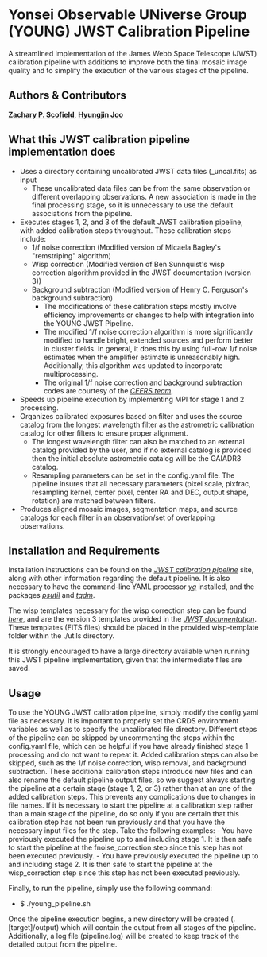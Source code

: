 # Yonsei Observable UNiverse Group (YOUNG) JWST Calibration Pipeline

A streamlined implementation of the James Webb Space Telescope (JWST) calibration pipeline with additions to improve both the final mosaic image quality and to
simplify the execution of the various stages of the pipeline.

## Authors & Contributors

**[Zachary P. Scofield](https://github.com/zpscofield)**, 
**[Hyungjin Joo](https://github.com/Hyungjin-Joo)**

## What this JWST calibration pipeline implementation does

- Uses a directory containing uncalibrated JWST data files (_uncal.fits) as input
    - These uncalibrated data files can be from the same observation or different overlapping observations. A new association is made in the final processing stage, so it is 
    unnecessary to use the default associations from the pipeline.
- Executes stages 1, 2, and 3 of the default JWST calibration pipeline, with added calibration steps throughout. These calibration steps include:
    - 1/f noise correction (Modified version of Micaela Bagley's "remstriping" algorithm)
    - Wisp correction (Modified version of Ben Sunnquist's wisp correction algorithm provided in the JWST documentation (version 3))
    - Background subtraction (Modified version of Henry C. Ferguson's background subtraction)
        - The modifications of these calibration steps mostly involve efficiency improvements or changes to help with integration into the YOUNG JWST Pipeline.
        - The modified 1/f noise correction algorithm is more significantly modified to handle bright, extended sources and perform better in cluster fields. In general, 
        it does this by using full-row 1/f noise estimates when the amplifier estimate is unreasonably high. Additionally, this algorithm was updated to incorporate multiprocessing.
        - The original 1/f noise correction and background subtraction codes are courtesy of the [*CEERS team*](https://github.com/ceers/ceers-nircam).
- Speeds up pipeline execution by implementing MPI for stage 1 and 2 processing.
- Organizes calibrated exposures based on filter and uses the source catalog from the longest wavelength filter as the astrometric calibration catalog for other filters to ensure
proper alignment.
    - The longest wavelength filter can also be matched to an external catalog provided by the user, and if no external catalog is provided then the initial absolute astrometric
    catalog will be the GAIADR3 catalog.
    - Resampling parameters can be set in the config.yaml file. The pipeline insures that all necessary parameters (pixel scale, pixfrac, resampling kernel, center pixel, center RA 
    and DEC, output shape, rotation) are matched between filters.
- Produces aligned mosaic images, segmentation maps, and source catalogs for each filter in an observation/set of overlapping observations.

## Installation and Requirements

Installation instructions can be found on the [*JWST calibration pipeline*](https://jwst-pipeline.readthedocs.io/en/latest/) site, along with other information regarding the default 
pipeline. It is also necessary to have the command-line YAML processor [*yq*](https://pypi.org/project/yq/) installed, and the packages [*psutil*](https://anaconda.org/conda-forge/psutil/) and [*tqdm*](https://anaconda.org/conda-forge/tqdm).

The wisp templates necessary for the wisp correction step can be found [*here*](https://stsci.app.box.com/s/1bymvf1lkrqbdn9rnkluzqk30e8o2bne/folder/275049066832?page=2), and are the version 3 templates provided in the [*JWST documentation*](https://jwst-docs.stsci.edu/known-issues-with-jwst-data/nircam-known-issues/nircam-scattered-light-artifacts#gsc.tab=0). These templates (FITS files) should be placed in the provided wisp-template folder within the ./utils directory.

It is strongly encouraged to have a large directory available when running this JWST pipeline implementation, given that the intermediate files are saved.

## Usage

To use the YOUNG JWST calibration pipeline, simply modify the config.yaml file as necessary. It is important to properly set the CRDS environment variables as well as to specify the uncalibrated file directory. Different steps of the pipeline can be skipped by uncommenting the steps within the config.yaml file, which can be helpful if you have already finished stage 1 processing and do not want to repeat it. Added calibration steps can also be skipped, such as the 1/f noise correction, wisp removal, and background subtraction. These additional calibration steps introduce new files and can also rename the default pipeline output files, so we suggest always starting the pipeline at a certain stage (stage 1, 2, or 3) rather than at an one of the added calibration steps. This prevents any complications due to changes in file names. If it is necessary to start the pipeline at a calibration step rather than a main stage of the pipeline, do so only if you are certain that this calibration step has not been run previously and that you have the necessary input files for the step. Take the following examples:
    - You have previously executed the pipeline up to and including stage 1. It is then safe to start the pipeline at the fnoise_correction step since this step has not been executed previously.
    - You have previously executed the pipeline up to and including stage 2. It is then safe to start the pipeline at the wisp_correction step since this step has not been executed previously.

Finally, to run the pipeline, simply use the following command:
- $ ./young_pipeline.sh

Once the pipeline execution begins, a new directory will be created (.[target]/output) which will contain the output from all stages of the pipeline. Additionally, a log file (pipeline.log) will be created to keep track of the detailed output from the pipeline.
